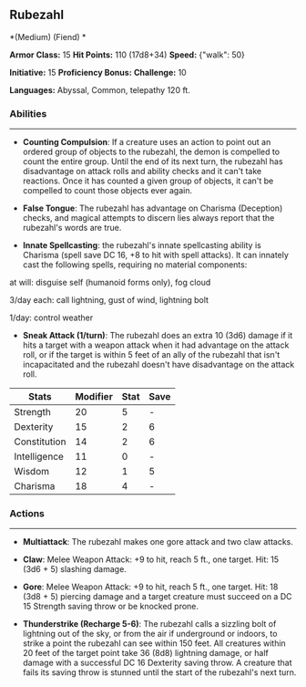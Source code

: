 ## Rubezahl
*(Medium) (Fiend) *

**Armor Class:** 15
**Hit Points:** 110 (17d8+34)
**Speed:** {"walk": 50}

**Initiative:** 15
**Proficiency Bonus:**
**Challenge:** 10

**Languages:** Abyssal, Common, telepathy 120 ft.

### Abilities
 --- 
- **Counting Compulsion**: If a creature uses an action to point out an ordered group of objects to the rubezahl, the demon is compelled to count the entire group. Until the end of its next turn, the rubezahl has disadvantage on attack rolls and ability checks and it can't take reactions. Once it has counted a given group of objects, it can't be compelled to count those objects ever again.

- **False Tongue**: The rubezahl has advantage on Charisma (Deception) checks, and magical attempts to discern lies always report that the rubezahl's words are true.

- **Innate Spellcasting**: the rubezahl's innate spellcasting ability is Charisma (spell save DC 16, +8 to hit with spell attacks). It can innately cast the following spells, requiring no material components:

at will: disguise self (humanoid forms only), fog cloud

3/day each: call lightning, gust of wind, lightning bolt

1/day: control weather

- **Sneak Attack (1/turn)**: The rubezahl does an extra 10 (3d6) damage if it hits a target with a weapon attack when it had advantage on the attack roll, or if the target is within 5 feet of an ally of the rubezahl that isn't incapacitated and the rubezahl doesn't have disadvantage on the attack roll.



| Stats | Modifier | Stat | Save
| ---- | ---- | ---- | ---- |
| Strength | 20 | 5 | - |
| Dexterity | 15 | 2 | 6 |
| Constitution | 14 | 2 | 6 |
| Intelligence | 11 | 0 | - |
| Wisdom | 12 | 1 | 5 |
| Charisma | 18 | 4 | - |

### Actions
 --- 
- **Multiattack**: The rubezahl makes one gore attack and two claw attacks.

- **Claw**: Melee Weapon Attack: +9 to hit, reach 5 ft., one target. Hit: 15 (3d6 + 5) slashing damage.

- **Gore**: Melee Weapon Attack: +9 to hit, reach 5 ft., one target. Hit: 18 (3d8 + 5) piercing damage and a target creature must succeed on a DC 15 Strength saving throw or be knocked prone.

- **Thunderstrike (Recharge 5-6)**: The rubezahl calls a sizzling bolt of lightning out of the sky, or from the air if underground or indoors, to strike a point the rubezahl can see within 150 feet. All creatures within 20 feet of the target point take 36 (8d8) lightning damage, or half damage with a successful DC 16 Dexterity saving throw. A creature that fails its saving throw is stunned until the start of the rubezahl's next turn.

